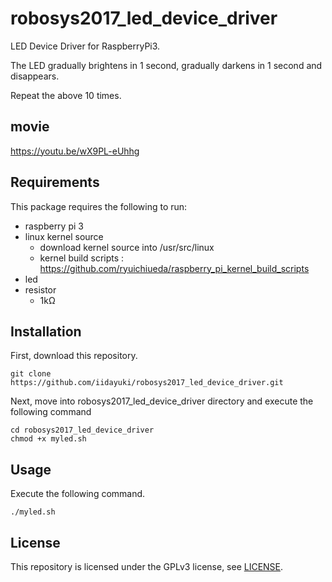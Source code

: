 # robosys2017_led_device_driver
LED Device Driver for RaspberryPi3.

The LED gradually brightens in 1 second, gradually darkens in 1 second and disappears.

Repeat the above 10 times.

## movie
https://youtu.be/wX9PL-eUhhg

## Requirements
This package requires the following to run:
* raspberry pi 3
* linux kernel source
  * download kernel source into /usr/src/linux
  * kernel build scripts : https://github.com/ryuichiueda/raspberry_pi_kernel_build_scripts
* led
* resistor
  * 1kΩ


## Installation
First, download this repository.

    git clone https://github.com/iidayuki/robosys2017_led_device_driver.git

Next, move into robosys2017_led_device_driver directory and  execute the following command

    cd robosys2017_led_device_driver
    chmod +x myled.sh

## Usage
Execute the following command.

    ./myled.sh

## License
This repository is licensed under the GPLv3 license, see [LICENSE](/robosys2017_led_device_driver/LICENS).
